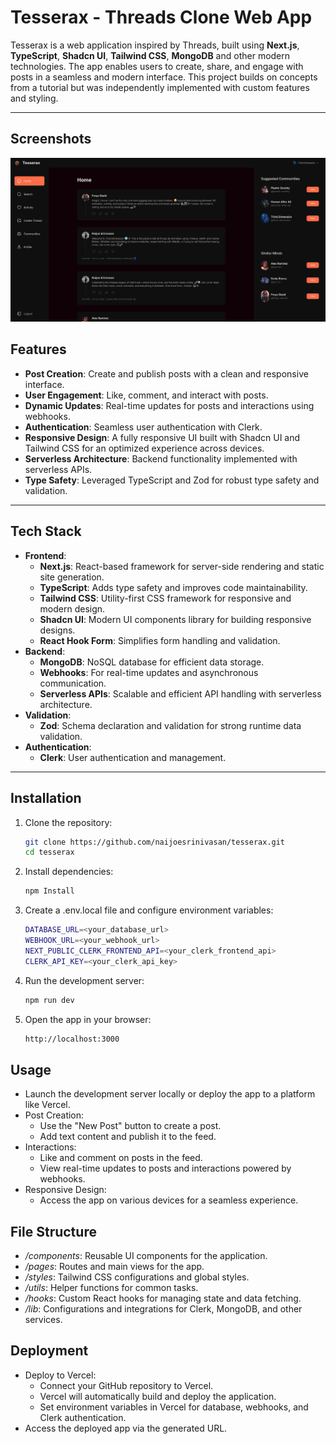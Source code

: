 # Tesserax - Threads Clone Web App

Tesserax is a web application inspired by Threads, built using **Next.js**, **TypeScript**, **Shadcn UI**, **Tailwind CSS**, **MongoDB** and other modern technologies. The app enables users to create, share, and engage with posts in a seamless and modern interface. This project builds on concepts from a tutorial but was independently implemented with custom features and styling.

---


## Screenshots

![Tesserax Screenshot](public/assets/Tesserax.png)



## Features
- **Post Creation**: Create and publish posts with a clean and responsive interface.
- **User Engagement**: Like, comment, and interact with posts.
- **Dynamic Updates**: Real-time updates for posts and interactions using webhooks.
- **Authentication**: Seamless user authentication with Clerk.
- **Responsive Design**: A fully responsive UI built with Shadcn UI and Tailwind CSS for an optimized experience across devices.
- **Serverless Architecture**: Backend functionality implemented with serverless APIs.
- **Type Safety**: Leveraged TypeScript and Zod for robust type safety and validation.

---

## Tech Stack
- **Frontend**:
  - **Next.js**: React-based framework for server-side rendering and static site generation.
  - **TypeScript**: Adds type safety and improves code maintainability.
  - **Tailwind CSS**: Utility-first CSS framework for responsive and modern design.
  - **Shadcn UI**: Modern UI components library for building responsive designs.
  - **React Hook Form**: Simplifies form handling and validation.
- **Backend**:
  - **MongoDB**: NoSQL database for efficient data storage.
  - **Webhooks**: For real-time updates and asynchronous communication.
  - **Serverless APIs**: Scalable and efficient API handling with serverless architecture.
- **Validation**:
  - **Zod**: Schema declaration and validation for strong runtime data validation.
- **Authentication**:
  - **Clerk**: User authentication and management.

---

## Installation

1. Clone the repository:
   ```bash
   git clone https://github.com/naijoesrinivasan/tesserax.git
   cd tesserax
   ```
2. Install dependencies:
   ```bash
   npm Install
   ```
3. Create a .env.local file and configure environment variables:
   ```bash
   DATABASE_URL=<your_database_url>
   WEBHOOK_URL=<your_webhook_url>
   NEXT_PUBLIC_CLERK_FRONTEND_API=<your_clerk_frontend_api>
   CLERK_API_KEY=<your_clerk_api_key>
   ```
4. Run the development server:
   ```bash
   npm run dev
   ```
5. Open the app in your browser:
   ```bash
   http://localhost:3000
   ```


## Usage
- Launch the development server locally or deploy the app to a platform like Vercel.
- Post Creation:
  - Use the "New Post" button to create a post.
  - Add text content and publish it to the feed.
- Interactions:
  - Like and comment on posts in the feed.
  - View real-time updates to posts and interactions powered by webhooks.
- Responsive Design:
  - Access the app on various devices for a seamless experience.

## File Structure
- */components*: Reusable UI components for the application.
- */pages*: Routes and main views for the app.
- */styles*: Tailwind CSS configurations and global styles.
- */utils*: Helper functions for common tasks.
- */hooks*: Custom React hooks for managing state and data fetching.
- */lib*: Configurations and integrations for Clerk, MongoDB, and other services.


## Deployment

- Deploy to Vercel:
  - Connect your GitHub repository to Vercel.
  - Vercel will automatically build and deploy the application.
  - Set environment variables in Vercel for database, webhooks, and Clerk authentication.
- Access the deployed app via the generated URL.